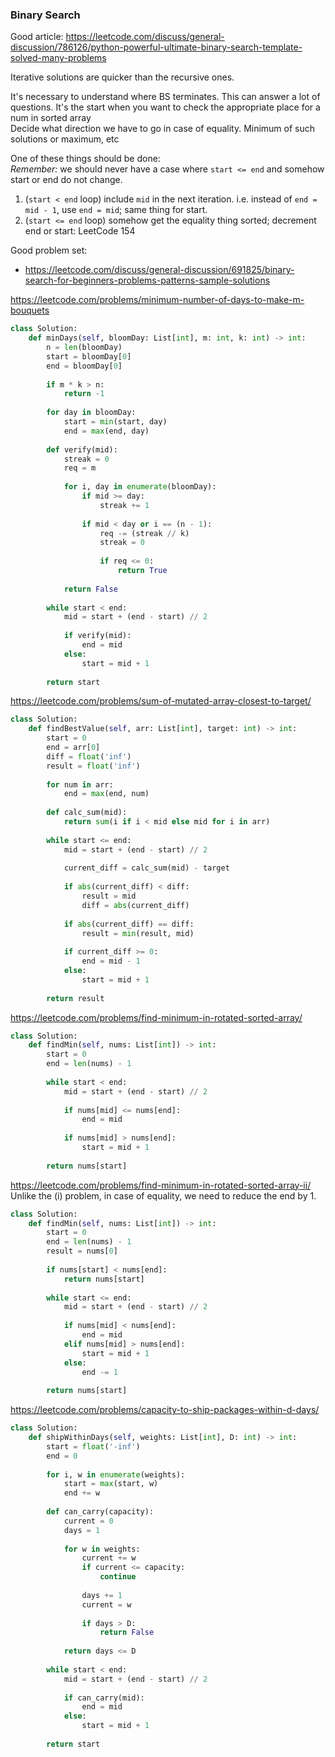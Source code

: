 ### Binary Search


Good article: https://leetcode.com/discuss/general-discussion/786126/python-powerful-ultimate-binary-search-template-solved-many-problems

Iterative solutions are quicker than the recursive ones. <br />

It's necessary to understand where BS terminates. This can answer a lot of questions. It's the start when you want to check the appropriate place for a num in sorted array <br />
Decide what direction we have to go in case of equality. Minimum of such solutions or maximum, etc <br />

One of these things should be done: <br />
_Remember:_ we should never have a case where `start <= end` and somehow start or end do not change.
1. (`start < end` loop) include `mid` in the next iteration. i.e. instead of `end = mid - 1`, use `end = mid`; same thing for start.
2. (`start <= end` loop) somehow get the equality thing sorted; decrement end or start: LeetCode 154

Good problem set:
* https://leetcode.com/discuss/general-discussion/691825/binary-search-for-beginners-problems-patterns-sample-solutions

https://leetcode.com/problems/minimum-number-of-days-to-make-m-bouquets
```py
class Solution:
    def minDays(self, bloomDay: List[int], m: int, k: int) -> int:
        n = len(bloomDay)
        start = bloomDay[0]
        end = bloomDay[0]
        
        if m * k > n:
            return -1
        
        for day in bloomDay:
            start = min(start, day)
            end = max(end, day)
            
        def verify(mid):
            streak = 0
            req = m
            
            for i, day in enumerate(bloomDay):
                if mid >= day:
                    streak += 1
                
                if mid < day or i == (n - 1):
                    req -= (streak // k)
                    streak = 0
                    
                    if req <= 0:
                        return True
                    
            return False
            
        while start < end:
            mid = start + (end - start) // 2
            
            if verify(mid):
                end = mid
            else:
                start = mid + 1
                
        return start
```
https://leetcode.com/problems/sum-of-mutated-array-closest-to-target/
```py
class Solution:
    def findBestValue(self, arr: List[int], target: int) -> int:
        start = 0
        end = arr[0]
        diff = float('inf')
        result = float('inf')
        
        for num in arr:
            end = max(end, num)
            
        def calc_sum(mid):
            return sum(i if i < mid else mid for i in arr)
        
        while start <= end:
            mid = start + (end - start) // 2
            
            current_diff = calc_sum(mid) - target
            
            if abs(current_diff) < diff:
                result = mid
                diff = abs(current_diff)
                
            if abs(current_diff) == diff:
                result = min(result, mid)
            
            if current_diff >= 0:
                end = mid - 1
            else:
                start = mid + 1
                
        return result
```
https://leetcode.com/problems/find-minimum-in-rotated-sorted-array/
```py
class Solution:
    def findMin(self, nums: List[int]) -> int:
        start = 0
        end = len(nums) - 1
        
        while start < end:
            mid = start + (end - start) // 2
            
            if nums[mid] <= nums[end]:
                end = mid
            
            if nums[mid] > nums[end]:
                start = mid + 1
        
        return nums[start]
```
https://leetcode.com/problems/find-minimum-in-rotated-sorted-array-ii/ <br />
Unlike the (i) problem, in case of equality, we need to reduce the end by 1.
```py
class Solution:
    def findMin(self, nums: List[int]) -> int:
        start = 0
        end = len(nums) - 1
        result = nums[0]
        
        if nums[start] < nums[end]:
            return nums[start]
        
        while start <= end:
            mid = start + (end - start) // 2
            
            if nums[mid] < nums[end]:
                end = mid
            elif nums[mid] > nums[end]:
                start = mid + 1
            else:
                end -= 1
            
        return nums[start]
```
https://leetcode.com/problems/capacity-to-ship-packages-within-d-days/
```py
class Solution:
    def shipWithinDays(self, weights: List[int], D: int) -> int:
        start = float('-inf')
        end = 0
        
        for i, w in enumerate(weights):
            start = max(start, w)
            end += w
            
        def can_carry(capacity):
            current = 0
            days = 1
            
            for w in weights:
                current += w
                if current <= capacity:
                    continue
                
                days += 1
                current = w
                
                if days > D:
                    return False
            
            return days <= D
        
        while start < end:
            mid = start + (end - start) // 2
            
            if can_carry(mid):
                end = mid
            else:
                start = mid + 1
        
        return start
```